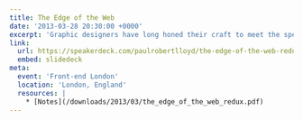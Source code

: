 ```yaml
---
title: The Edge of the Web
date: '2013-03-28 20:30:00 +0000'
excerpt: 'Graphic designers have long honed their craft to meet the specific constraints of television. As web designers begin to understand the true nature of our own medium, isn’t about time we did the same?'
link:
  url: https://speakerdeck.com/paulrobertlloyd/the-edge-of-the-web-redux
  embed: slidedeck
meta:
  event: 'Front-end London'
  location: 'London, England'
  resources: |
    * [Notes](/downloads/2013/03/the_edge_of_the_web_redux.pdf)
---
```

